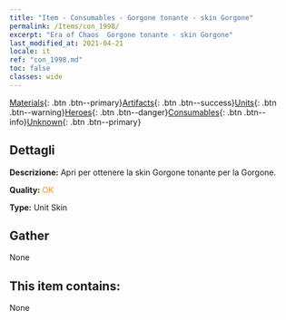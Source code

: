 ```yaml
---
title: "Item - Consumables - Gorgone tonante - skin Gorgone"
permalink: /Items/con_1998/
excerpt: "Era of Chaos  Gorgone tonante - skin Gorgone"
last_modified_at: 2021-04-21
locale: it
ref: "con_1998.md"
toc: false
classes: wide
---
```

 [Materials](/it/Items/){: .btn .btn--primary}[Artifacts](/it/Items/Artifacts/){: .btn .btn--success}[Units](/it/Items/Units/){: .btn .btn--warning}[Heroes](/it/Items/Heroes/){: .btn .btn--danger}[Consumables](/it/Items/Consumables/){: .btn .btn--info}[Unknown](/it/Items/Unknown/){: .btn .btn--primary}

## Dettagli
 **Descrizione:** Apri per ottenere la skin Gorgone tonante per la Gorgone.

 **Quality:** <span style="color: #FF8C00">OK</span>

 **Type:** Unit Skin

## Gather

  None

## This item contains:

  None

